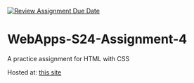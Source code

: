 [![Review Assignment Due Date](https://classroom.github.com/assets/deadline-readme-button-24ddc0f5d75046c5622901739e7c5dd533143b0c8e959d652212380cedb1ea36.svg)](https://classroom.github.com/a/4386q9bN)
# WebApps-S24-Assignment-4
A practice assignment for HTML with CSS

Hosted at: [this site](https://44-563-web-apps-s24.github.io/44563-webapps-s24-assignment4-cdurbin909/theater.html)
